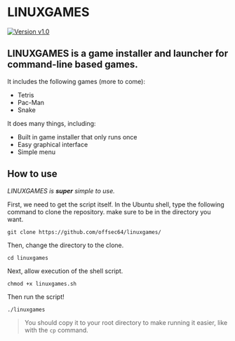 # LINUXGAMES
[![Version v1.0](https://img.shields.io/badge/version-v1.0-brightgreen)](https://github.com/offsec64/linuxgames)


## LINUXGAMES is a game installer and launcher for command-line based games.
It includes the following games (more to come):
* Tetris
* Pac-Man
* Snake

It does many things, including:
* Built in game installer that only runs once
* Easy graphical interface
* Simple menu

## How to use
_LINUXGAMES is __super__ simple to use._

First, we need to get the script itself. In the Ubuntu shell, type the following command to clone the repository. make sure to be in the directory you want.

`git clone https://github.com/offsec64/linuxgames/`

Then, change the directory to the clone.

`cd linuxgames`

Next, allow execution of the shell script.

`chmod +x linuxgames.sh`

Then run the script!

`./linuxgames`

> You should copy it to your root directory to make running it easier, like with the `cp` command.

